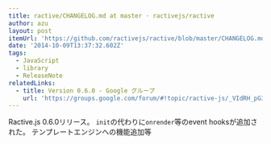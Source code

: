 ```yaml
---
title: ractive/CHANGELOG.md at master · ractivejs/ractive
author: azu
layout: post
itemUrl: 'https://github.com/ractivejs/ractive/blob/master/CHANGELOG.md'
date: '2014-10-09T13:37:32.602Z'
tags:
  - JavaScript
  - library
  - ReleaseNote
relatedLinks:
  - title: Version 0.6.0 - Google グループ
    url: 'https://groups.google.com/forum/#!topic/ractive-js/_VIdRH_pG3w'
---
```

Ractive.js 0.6.0リリース。
`init`の代わりに`onrender`等のevent hooksが追加された。
テンプレートエンジンへの機能追加等
